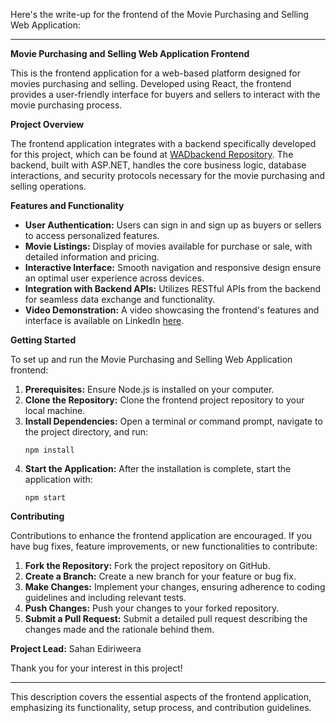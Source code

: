 Here's the write-up for the frontend of the Movie Purchasing and Selling Web Application:

---

**Movie Purchasing and Selling Web Application Frontend**

This is the frontend application for a web-based platform designed for movies purchasing and selling. Developed using React, the frontend provides a user-friendly interface for buyers and sellers to interact with the movie purchasing process.

**Project Overview**

The frontend application integrates with a backend specifically developed for this project, which can be found at [WADbackend Repository](https://github.com/sahanediriweera/WADbackend). The backend, built with ASP.NET, handles the core business logic, database interactions, and security protocols necessary for the movie purchasing and selling operations.

**Features and Functionality**

- **User Authentication:** Users can sign in and sign up as buyers or sellers to access personalized features.
- **Movie Listings:** Display of movies available for purchase or sale, with detailed information and pricing.
- **Interactive Interface:** Smooth navigation and responsive design ensure an optimal user experience across devices.
- **Integration with Backend APIs:** Utilizes RESTful APIs from the backend for seamless data exchange and functionality.
- **Video Demonstration:** A video showcasing the frontend's features and interface is available on LinkedIn [here](https://www.linkedin.com/posts/sahan-ediriweera_this-is-a-front-end-react-project-of-mine-activity-7058381463175499777-PwPp?utm_source=share&utm_medium=member_desktop).

**Getting Started**

To set up and run the Movie Purchasing and Selling Web Application frontend:

1. **Prerequisites:** Ensure Node.js is installed on your computer.
2. **Clone the Repository:** Clone the frontend project repository to your local machine.
3. **Install Dependencies:** Open a terminal or command prompt, navigate to the project directory, and run:
   ```
   npm install
   ```
4. **Start the Application:** After the installation is complete, start the application with:
   ```
   npm start
   ```

**Contributing**

Contributions to enhance the frontend application are encouraged. If you have bug fixes, feature improvements, or new functionalities to contribute:

1. **Fork the Repository:** Fork the project repository on GitHub.
2. **Create a Branch:** Create a new branch for your feature or bug fix.
3. **Make Changes:** Implement your changes, ensuring adherence to coding guidelines and including relevant tests.
4. **Push Changes:** Push your changes to your forked repository.
5. **Submit a Pull Request:** Submit a detailed pull request describing the changes made and the rationale behind them.

**Project Lead:** Sahan Ediriweera

Thank you for your interest in this project!

--- 

This description covers the essential aspects of the frontend application, emphasizing its functionality, setup process, and contribution guidelines.
